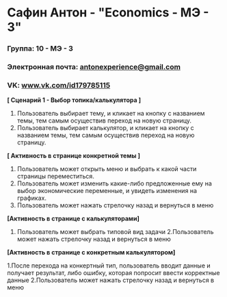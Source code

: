 # Сафин Антон - "Economics - МЭ - 3"

### Группа: 10 - МЭ - 3
### Электронная почта: antonexperience@gmail.com
### VK: www.vk.com/id179785115


**[ Сценарий 1 - Выбор топика/калькулятора ]**
1. Пользователь выбирает тему, и кликает на кнопку с названием темы, тем самым осуществив переход на новую страницу.
2. Пользователь выбирает калькулятор, и кликает на кнопку с названием темы, тем самым осуществив переход на новую страницу.

**[ Активность в странице конкретной темы ]**

1. Пользователь может открыть меню и выбрать к какой части страницы переместиться.
2. Пользователь может изменить какие-либо предложенные ему на выбор экономические переменные, и увидеть изменения на графиках.
3. Пользователь может нажать стрелочку назад и вернуться в меню

**[Активность в странице с калькуляторами]**

1. Пользователь может выбрать типовой вид задачи
2.Пользователь может нажать стрелочку назад и вернуться в меню

**[Активность в странице с конкретным калькулятором]**

1.После перехода на конкертный тип, пользователь вводит данные и получает результат, либо ошибку, которая попросит ввести корректные данные
2.Пользователь может нажать стрелочку назад и вернуться в меню
